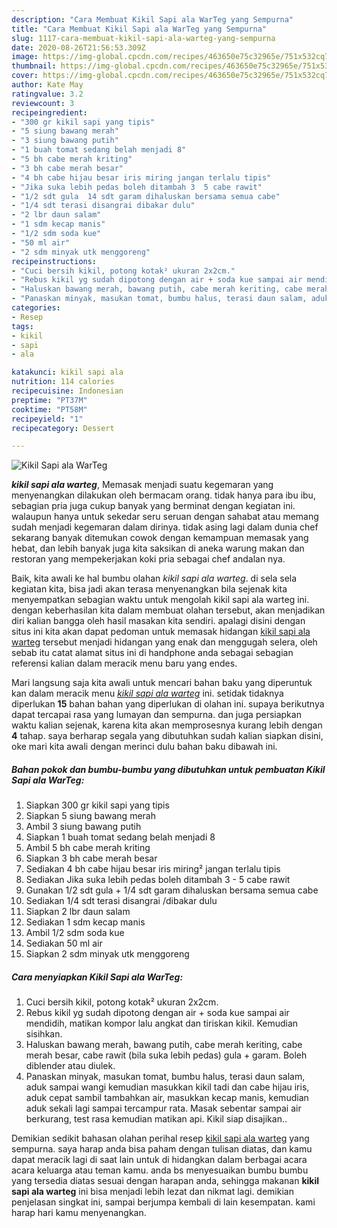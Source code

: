 ```yaml
---
description: "Cara Membuat Kikil Sapi ala WarTeg yang Sempurna"
title: "Cara Membuat Kikil Sapi ala WarTeg yang Sempurna"
slug: 1117-cara-membuat-kikil-sapi-ala-warteg-yang-sempurna
date: 2020-08-26T21:56:53.309Z
image: https://img-global.cpcdn.com/recipes/463650e75c32965e/751x532cq70/kikil-sapi-ala-warteg-foto-resep-utama.jpg
thumbnail: https://img-global.cpcdn.com/recipes/463650e75c32965e/751x532cq70/kikil-sapi-ala-warteg-foto-resep-utama.jpg
cover: https://img-global.cpcdn.com/recipes/463650e75c32965e/751x532cq70/kikil-sapi-ala-warteg-foto-resep-utama.jpg
author: Kate May
ratingvalue: 3.2
reviewcount: 3
recipeingredient:
- "300 gr kikil sapi yang tipis"
- "5 siung bawang merah"
- "3 siung bawang putih"
- "1 buah tomat sedang belah menjadi 8"
- "5 bh cabe merah kriting"
- "3 bh cabe merah besar"
- "4 bh cabe hijau besar iris miring jangan terlalu tipis"
- "Jika suka lebih pedas boleh ditambah 3  5 cabe rawit"
- "1/2 sdt gula  14 sdt garam dihaluskan bersama semua cabe"
- "1/4 sdt terasi disangrai dibakar dulu"
- "2 lbr daun salam"
- "1 sdm kecap manis"
- "1/2 sdm soda kue"
- "50 ml air"
- "2 sdm minyak utk menggoreng"
recipeinstructions:
- "Cuci bersih kikil, potong kotak² ukuran 2x2cm."
- "Rebus kikil yg sudah dipotong dengan air + soda kue sampai air mendidih, matikan kompor lalu angkat dan tiriskan kikil. Kemudian sisihkan."
- "Haluskan bawang merah, bawang putih, cabe merah keriting, cabe merah besar, cabe rawit (bila suka lebih pedas) gula + garam. Boleh diblender atau diulek."
- "Panaskan minyak, masukan tomat, bumbu halus, terasi daun salam, aduk sampai wangi kemudian masukkan kikil tadi dan cabe hijau iris, aduk cepat sambil tambahkan air, masukkan kecap manis, kemudian aduk sekali lagi sampai tercampur rata. Masak sebentar sampai air berkurang, test rasa kemudian matikan api. Kikil siap disajikan.."
categories:
- Resep
tags:
- kikil
- sapi
- ala

katakunci: kikil sapi ala 
nutrition: 114 calories
recipecuisine: Indonesian
preptime: "PT37M"
cooktime: "PT58M"
recipeyield: "1"
recipecategory: Dessert

---
```



![Kikil Sapi ala WarTeg](https://img-global.cpcdn.com/recipes/463650e75c32965e/751x532cq70/kikil-sapi-ala-warteg-foto-resep-utama.jpg)

<b><i>kikil sapi ala warteg</i></b>, Memasak menjadi suatu kegemaran yang menyenangkan dilakukan oleh bermacam orang. tidak hanya para ibu ibu, sebagian pria juga cukup banyak yang berminat dengan kegiatan ini. walaupun hanya untuk sekedar seru seruan dengan sahabat atau memang sudah menjadi kegemaran dalam dirinya. tidak asing lagi dalam dunia chef sekarang banyak ditemukan cowok dengan kemampuan memasak yang hebat, dan lebih banyak juga kita saksikan di aneka warung makan dan restoran yang mempekerjakan koki pria sebagai chef andalan nya.

Baik, kita awali ke hal bumbu olahan <i>kikil sapi ala warteg</i>. di sela sela kegiatan kita, bisa jadi akan terasa menyenangkan bila sejenak kita menyempatkan sebagian waktu untuk mengolah kikil sapi ala warteg ini. dengan keberhasilan kita dalam membuat olahan tersebut, akan menjadikan diri kalian bangga oleh hasil masakan kita sendiri. apalagi disini dengan situs ini kita akan dapat pedoman untuk memasak hidangan <u>kikil sapi ala warteg</u> tersebut menjadi hidangan yang enak dan menggugah selera, oleh sebab itu catat alamat situs ini di handphone anda sebagai sebagian referensi kalian dalam meracik menu baru yang endes.




Mari langsung saja kita awali untuk mencari bahan baku yang diperuntuk kan dalam meracik menu <u><i>kikil sapi ala warteg</i></u> ini. setidak tidaknya diperlukan <b>15</b> bahan bahan yang diperlukan di olahan ini. supaya berikutnya dapat tercapai rasa yang lumayan dan sempurna. dan juga persiapkan waktu kalian sejenak, karena kita akan memprosesnya kurang lebih dengan <b>4</b> tahap. saya berharap segala yang dibutuhkan sudah kalian siapkan disini, oke mari kita awali dengan merinci dulu bahan baku dibawah ini.

<!--inarticleads1-->

##### Bahan pokok dan bumbu-bumbu yang dibutuhkan untuk pembuatan Kikil Sapi ala WarTeg:

1. Siapkan 300 gr kikil sapi yang tipis
1. Siapkan 5 siung bawang merah
1. Ambil 3 siung bawang putih
1. Siapkan 1 buah tomat sedang belah menjadi 8
1. Ambil 5 bh cabe merah kriting
1. Siapkan 3 bh cabe merah besar
1. Sediakan 4 bh cabe hijau besar iris miring² jangan terlalu tipis
1. Sediakan Jika suka lebih pedas boleh ditambah 3 - 5 cabe rawit
1. Gunakan 1/2 sdt gula + 1/4 sdt garam dihaluskan bersama semua cabe
1. Sediakan 1/4 sdt terasi disangrai /dibakar dulu
1. Siapkan 2 lbr daun salam
1. Sediakan 1 sdm kecap manis
1. Ambil 1/2 sdm soda kue
1. Sediakan 50 ml air
1. Siapkan 2 sdm minyak utk menggoreng




<!--inarticleads2-->

##### Cara menyiapkan Kikil Sapi ala WarTeg:

1. Cuci bersih kikil, potong kotak² ukuran 2x2cm.
1. Rebus kikil yg sudah dipotong dengan air + soda kue sampai air mendidih, matikan kompor lalu angkat dan tiriskan kikil. Kemudian sisihkan.
1. Haluskan bawang merah, bawang putih, cabe merah keriting, cabe merah besar, cabe rawit (bila suka lebih pedas) gula + garam. Boleh diblender atau diulek.
1. Panaskan minyak, masukan tomat, bumbu halus, terasi daun salam, aduk sampai wangi kemudian masukkan kikil tadi dan cabe hijau iris, aduk cepat sambil tambahkan air, masukkan kecap manis, kemudian aduk sekali lagi sampai tercampur rata. Masak sebentar sampai air berkurang, test rasa kemudian matikan api. Kikil siap disajikan..




Demikian sedikit bahasan olahan perihal resep <u>kikil sapi ala warteg</u> yang sempurna. saya harap anda bisa paham dengan tulisan diatas, dan kamu dapat meracik lagi di saat lain untuk di hidangkan dalam berbagai acara acara keluarga atau teman kamu. anda bs menyesuaikan bumbu bumbu yang tersedia diatas sesuai dengan harapan anda, sehingga makanan <b>kikil sapi ala warteg</b> ini bisa menjadi lebih lezat dan nikmat lagi. demikian penjelasan singkat ini, sampai berjumpa kembali di lain kesempatan. kami harap hari kamu menyenangkan.
